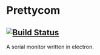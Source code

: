 # Prettycom
[![Build Status](https://travis-ci.org/hyldmo/prettycom.svg?branch=master)](https://travis-ci.org/hyldmo/prettycom)
----
A serial monitor written in electron.

